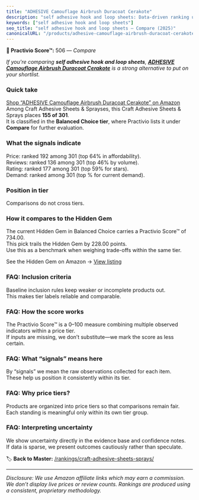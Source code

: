 ```yaml
---
title: "ADHESIVE Camouflage Airbrush Duracoat Cerakote"
description: "self adhesive hook and loop sheets: Data-driven ranking using the Practivio Score™. Positioned by quality, value, demand, findability, momentum."
keywords: ["self adhesive hook and loop sheets"]
seo_title: "self adhesive hook and loop sheets — Compare (2025)"
canonicalURL: "/products/adhesive-camouflage-airbrush-duracoat-cerakote-B0745ZX77N/"
---
```


**🛒 Practivio Score™:** 506 — _Compare_


*If you're comparing **self adhesive hook and loop sheets**, **[ADHESIVE Camouflage Airbrush Duracoat Cerakote](https://www.amazon.com/dp/B0745ZX77N?tag=practivio-20)** is a strong alternative to put on your shortlist.*
### Quick take
[Shop “ADHESIVE Camouflage Airbrush Duracoat Cerakote” on Amazon](https://www.amazon.com/dp/B0745ZX77N?tag=practivio-20)
Among Craft Adhesive Sheets & Sprayses, this Craft Adhesive Sheets & Sprays places **155 of 301**.  
It is classified in the **Balanced Choice tier**, where Practivio lists it under **Compare** for further evaluation.

### What the signals indicate
Price: ranked 192 among 301 (top 64% in affordability).  
Reviews: ranked 136 among 301 (top 46% by volume).  
Rating: ranked 177 among 301 (top 59% for stars).  
Demand: ranked  among 301 (top % for current demand).

### Position in tier
Comparisons do not cross tiers.

### How it compares to the Hidden Gem
The current Hidden Gem in Balanced Choice carries a Practivio Score™ of 734.00.  
This pick trails the Hidden Gem by 228.00 points.  
Use this as a benchmark when weighing trade-offs within the same tier.  

See the Hidden Gem on Amazon → [View listing](https://www.amazon.com/dp/B0000AZ735?tag=practivio-20)

### FAQ: Inclusion criteria
Baseline inclusion rules keep weaker or incomplete products out.  
This makes tier labels reliable and comparable.

### FAQ: How the score works
The Practivio Score™ is a 0–100 measure combining multiple observed indicators within a price tier.  
If inputs are missing, we don’t substitute—we mark the score as less certain.

### FAQ: What “signals” means here
By “signals” we mean the raw observations collected for each item.  
These help us position it consistently within its tier.

### FAQ: Why price tiers?
Products are organized into price tiers so that comparisons remain fair.  
Each standing is meaningful only within its own tier group.

### FAQ: Interpreting uncertainty
We show uncertainty directly in the evidence base and confidence notes.  
If data is sparse, we present outcomes cautiously rather than speculate.

<!-- Missing template for Compare/CompareWithinPriceClass -->


🏷️ **Back to Master:** [/rankings/craft-adhesive-sheets-sprays/](/rankings/craft-adhesive-sheets-sprays/)

---
_Disclosure: We use Amazon affiliate links which may earn a commission. We don’t display live prices or review counts. Rankings are produced using a consistent, proprietary methodology._
